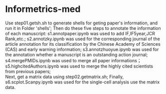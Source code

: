 # Informetrics-med

Use step01.getsh.sh to generate shells for geting paper's information, and run it in Folder 'shells';
Then do these five steps to annotate the information of each manuscript:
s1.annotpaper.ipynb was used to add IF,IF5year,JCR Rank,etc.;
s2.annotzky.ipynb was used for the corresponding journal of the article annotation for its classification by the Chinese Academy of Sciences (CAS) and early warning information;
s3.annotzhuoyue.ipynb was used for the annotation whether a manuscript is an outstanding action journal;
s4.mergePMIDs.ipynb was used to merge all paper informations；
s5.highcitedAuthors.ipynb was used to merge the highly cited scientists from previous papers;  
Next, get a matrix data using step02.getmatrix.sh;
Finally, s6.scplot.Scanpy.ipynb was used for the single-cell analysis use the matrix data.
